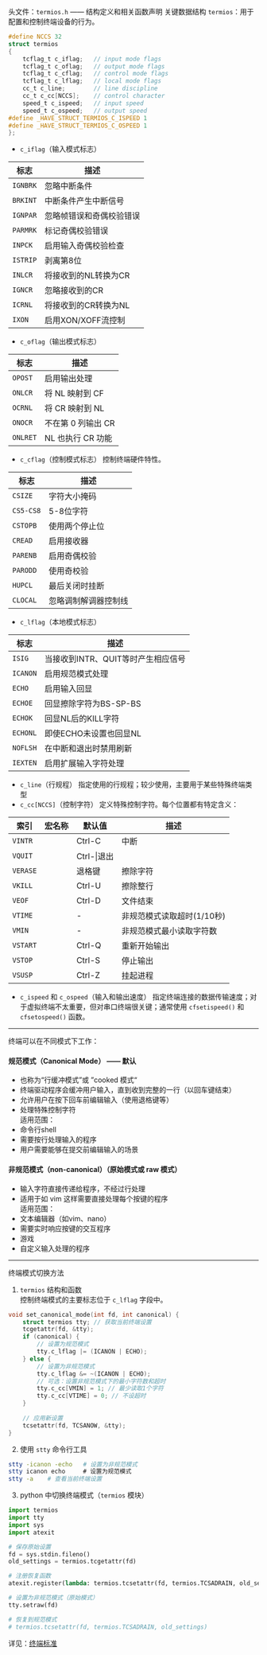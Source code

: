 头文件：`termios.h` —— 结构定义和相关函数声明
关键数据结构 `termios`：用于配置和控制终端设备的行为。
```c
#define NCCS 32
struct termios
{
	tcflag_t c_iflag;   // input mode flags
	tcflag_t c_oflag;   // output mode flags
	tcflag_t c_cflag;   // control mode flags
	tcflag_t c_lflag;   // local mode flags
	cc_t c_line;        // line discipline
	cc_t c_cc[NCCS];    // control character
	speed_t c_ispeed;   // input speed
	speed_t c_ospeed;   // output speed  
#define _HAVE_STRUCT_TERMIOS_C_ISPEED 1
#define _HAVE_STRUCT_TERMIOS_C_OSPEED 1
};
```
- `c_iflag`（输入模式标志）

|标志|描述|
|---|---|
|`IGNBRK`|忽略中断条件|
|`BRKINT`|中断条件产生中断信号|
|`IGNPAR`|忽略帧错误和奇偶校验错误|
|`PARMRK`|标记奇偶校验错误|
|`INPCK`|启用输入奇偶校验检查|
|`ISTRIP`|剥离第8位|
|`INLCR`|将接收到的NL转换为CR|
|`IGNCR`|忽略接收到的CR|
|`ICRNL`|将接收到的CR转换为NL|
|`IXON`|启用XON/XOFF流控制|
- `c_oflag`（输出模式标志）

| 标志       | 描述           |
| -------- | ------------ |
| `OPOST`  | 启用输出处理       |
| `ONLCR`  | 将 NL 映射到 CF  |
| `OCRNL`  | 将 CR 映射到 NL  |
| `ONOCR`  | 不在第 0 列输出 CR |
| `ONLRET` | NL 也执行 CR 功能 |
- `c_cflag`（控制模式标志）
控制终端硬件特性。

|标志|描述|
|---|---|
|`CSIZE`|字符大小掩码|
|`CS5-CS8`|5-8位字符|
|`CSTOPB`|使用两个停止位|
|`CREAD`|启用接收器|
|`PARENB`|启用奇偶校验|
|`PARODD`|使用奇校验|
|`HUPCL`|最后关闭时挂断|
|`CLOCAL`|忽略调制解调器控制线|
- `c_lflag`（本地模式标志）

| 标志       | 描述                    |
| -------- | --------------------- |
| `ISIG`   | 当接收到INTR、QUIT等时产生相应信号 |
| `ICANON` | 启用规范模式处理              |
| `ECHO`   | 启用输入回显                |
| `ECHOE`  | 回显擦除字符为BS-SP-BS       |
| `ECHOK`  | 回显NL后的KILL字符          |
| `ECHONL` | 即使ECHO未设置也回显NL        |
| `NOFLSH` | 在中断和退出时禁用刷新           |
| `IEXTEN` | 启用扩展输入字符处理            |
- `c_line`（行规程）
指定使用的行规程；较少使用，主要用于某些特殊终端类型
- `c_cc[NCCS]`（控制字符）
定义特殊控制字符。每个位置都有特定含义：

|索引|宏名称|默认值|描述|
|---|---|---|---|
|`VINTR`||Ctrl-C|中断|
|`VQUIT`||Ctrl-\|退出|
|`VERASE`||退格键|擦除字符|
|`VKILL`||Ctrl-U|擦除整行|
|`VEOF`||Ctrl-D|文件结束|
|`VTIME`||-|非规范模式读取超时(1/10秒)|
|`VMIN`||-|非规范模式最小读取字符数|
|`VSTART`||Ctrl-Q|重新开始输出|
|`VSTOP`||Ctrl-S|停止输出|
|`VSUSP`||Ctrl-Z|挂起进程|
- `c_ispeed` 和 `c_ospeed`（输入和输出速度）
指定终端连接的数据传输速度；对于虚拟终端不太重要，但对串口终端很关键；通常使用 `cfsetispeed()` 和 `cfsetospeed()` 函数。

---
终端可以在不同模式下工作：  
#### **规范模式（Canonical Mode）**  —— 默认
- 也称为“行缓冲模式”或 ”cooked 模式“  
- 终端驱动程序会缓冲用户输入，直到收到完整的一行（以回车键结束）  
- 允许用户在按下回车前编辑输入（使用退格键等）  
- 处理特殊控制字符  
适用范围：
- 命令行shell
- 需要按行处理输入的程序
- 用户需要能够在提交前编辑输入的场景
#### **非规范模式**（**non-canonical**）（原始模式或 raw 模式）  
- 输入字符直接传递给程序，不经过行处理  
- 适用于如 vim 这样需要直接处理每个按键的程序  
适用范围：
- 文本编辑器（如vim、nano）
- 需要实时响应按键的交互程序
- 游戏
- 自定义输入处理的程序
---
终端模式切换方法  
1. `termios` 结构和函数  
  控制终端模式的主要标志位于 `c_lflag` 字段中。
```c
void set_canonical_mode(int fd, int canonical) { 
	struct termios tty; // 获取当前终端设置 
	tcgetattr(fd, &tty); 
	if (canonical) { 
		// 设置为规范模式 
		tty.c_lflag |= (ICANON | ECHO); 
	} else { 
		// 设置为非规范模式 
		tty.c_lflag &= ~(ICANON | ECHO); 
		// 可选：设置非规范模式下的最小字符数和超时 
		tty.c_cc[VMIN] = 1; // 最少读取1个字符 
		tty.c_cc[VTIME] = 0; // 不设超时 
	} 
	
	// 应用新设置 
	tcsetattr(fd, TCSANOW, &tty); 
}
```
  
2. 使用 `stty` 命令行工具  
```bash
stty -icanon -echo   # 设置为非规范模式  
stty icanon echo     # 设置为规范模式  
stty -a    # 查看当前终端设置  
```

3. python 中切换终端模式（`termios` 模块）
```python
import termios 
import tty 
import sys 
import atexit 

# 保存原始设置 
fd = sys.stdin.fileno() 
old_settings = termios.tcgetattr(fd) 

# 注册恢复函数 
atexit.register(lambda: termios.tcsetattr(fd, termios.TCSADRAIN, old_settings)) 

# 设置为非规范模式（原始模式） 
tty.setraw(fd) 

# 恢复到规范模式 
# termios.tcsetattr(fd, termios.TCSADRAIN, old_settings)
```


详见：[终端标准](https://pubs.opengroup.org/onlinepubs/9699919799/basedefs/V1_chap11.html)